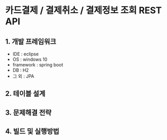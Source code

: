# 카드결제 / 결제취소 / 결제정보 조회 REST API

## 1. 개발 프레임워크
- IDE : eclipse
- OS : windows 10
- framework : spring boot
- DB : H2 
- 그 외 : JPA

## 2. 테이블 설계

## 3. 문제해결 전략

## 4. 빌드 및 실행방법
